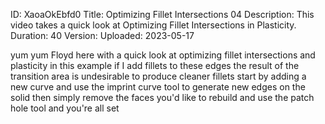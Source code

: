 ID: XaoaOkEbfd0
Title: Optimizing Fillet Intersections 04
Description: This video takes a quick look at Optimizing Fillet Intersections in Plasticity.
Duration: 40
Version: 
Uploaded: 2023-05-17

yum yum Floyd here with a quick look at
optimizing fillet intersections and
plasticity in this example if I add
fillets to these edges the result of the
transition area is undesirable to
produce cleaner fillets start by adding
a new curve
and use the imprint curve tool to
generate new edges on the solid
then simply remove the faces you'd like
to rebuild
and use the patch hole tool and you're
all set

